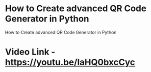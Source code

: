 # How to Create advanced QR Code Generator in Python

How to Create advanced QR Code Generator in Python
# Video Link - https://youtu.be/IaHQ0bxcCyc
